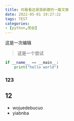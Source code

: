 ```yaml
---
title: 你看看这是我新建的一篇文章
date: 2022-05-01 19:27:22
tags: TEST
categories: 
- [python,爬虫]
---
```


这是一次编辑

> 这是一个尝试



``` python
if __name__ == __main__:
    print("hello world")
```



### 123

## 12

*  wojuedebucuo
  *  yiabnba

